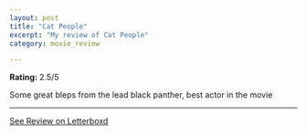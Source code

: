 ```yaml
---
layout: post
title: "Cat People"
excerpt: "My review of Cat People"
category: movie_review

---
```


**Rating:** 2.5/5

Some great bleps from the lead black panther, best actor in the movie

<hr>

[See Review on Letterboxd](https://boxd.it/3isXrn)

